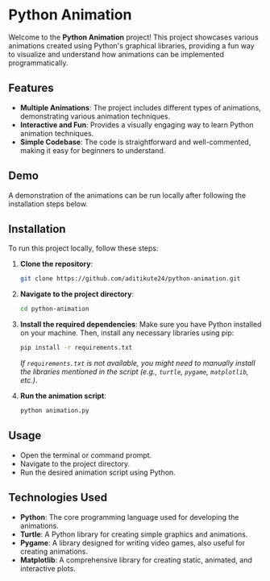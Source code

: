 

# Python Animation

Welcome to the **Python Animation** project! This project showcases various animations created using Python's graphical libraries, providing a fun way to visualize and understand how animations can be implemented programmatically.

## Features

- **Multiple Animations**: The project includes different types of animations, demonstrating various animation techniques.
- **Interactive and Fun**: Provides a visually engaging way to learn Python animation techniques.
- **Simple Codebase**: The code is straightforward and well-commented, making it easy for beginners to understand.

## Demo

A demonstration of the animations can be run locally after following the installation steps below.

## Installation

To run this project locally, follow these steps:

1. **Clone the repository**:
   ```bash
   git clone https://github.com/aditikute24/python-animation.git
   ```

2. **Navigate to the project directory**:
   ```bash
   cd python-animation
   ```

3. **Install the required dependencies**:
   Make sure you have Python installed on your machine. Then, install any necessary libraries using pip:
   ```bash
   pip install -r requirements.txt
   ```
   *If `requirements.txt` is not available, you might need to manually install the libraries mentioned in the script (e.g., `turtle`, `pygame`, `matplotlib`, etc.)*.

4. **Run the animation script**:
   ```bash
   python animation.py
   ```

## Usage

- Open the terminal or command prompt.
- Navigate to the project directory.
- Run the desired animation script using Python.

## Technologies Used

- **Python**: The core programming language used for developing the animations.
- **Turtle**: A Python library for creating simple graphics and animations.
- **Pygame**: A library designed for writing video games, also useful for creating animations.
- **Matplotlib**: A comprehensive library for creating static, animated, and interactive plots.
